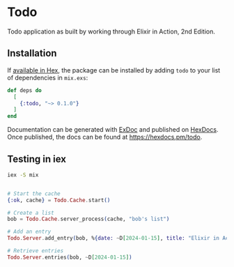 # Todo

Todo application as built by working through Elixir in Action, 2nd Edition.

## Installation

If [available in Hex](https://hex.pm/docs/publish), the package can be installed
by adding `todo` to your list of dependencies in `mix.exs`:

```elixir
def deps do
  [
    {:todo, "~> 0.1.0"}
  ]
end
```

Documentation can be generated with [ExDoc](https://github.com/elixir-lang/ex_doc)
and published on [HexDocs](https://hexdocs.pm). Once published, the docs can
be found at <https://hexdocs.pm/todo>.

## Testing in iex

```bash
iex -S mix
```

```elixir

# Start the cache
{:ok, cache} = Todo.Cache.start()

# Create a list
bob = Todo.Cache.server_process(cache, "bob's list")

# Add an entry
Todo.Server.add_entry(bob, %{date: ~D[2024-01-15], title: "Elixir in Action Ch 7"})

# Retrieve entries
Todo.Server.entries(bob, ~D[2024-01-15])
```